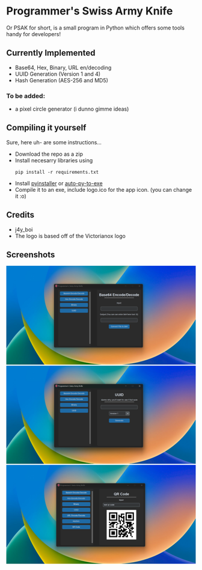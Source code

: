 # Programmer's Swiss Army Knife
Or PSAK for short, is a small program in Python which offers some tools handy for developers!

## Currently Implemented
- Base64, Hex, Binary, URL en/decoding
- UUID Generation (Version 1 and 4)
- Hash Generation (AES-256 and MD5)

### To be added:
- a pixel circle generator (i dunno gimme ideas)

## Compiling it yourself
Sure, here uh- are some instructions...
- Download the repo as a zip
- Install necesarry libraries using
  ```
  pip install -r requirements.txt
  ```
- Install [pyinstaller](https://pypi.org/project/pyinstaller/) or [auto-py-to-exe](https://pypi.org/project/auto-py-to-exe/)
- Compile it to an exe, include logo.ico for the app icon. (you can change it :o)

## Credits
- j4y_boi
- The logo is based off of the Victorianox logo

## Screenshots
![Screenshot1](https://raw.githubusercontent.com/j4y-boi/ProgramersSwissArmyKnife/refs/heads/main/screenshots/screenshot1.png)
![Screenshot2](https://raw.githubusercontent.com/j4y-boi/ProgramersSwissArmyKnife/refs/heads/main/screenshots/screenshot2.png)
![Screenshot3](https://raw.githubusercontent.com/j4y-boi/ProgramersSwissArmyKnife/refs/heads/main/screenshots/screenshot3.png)
